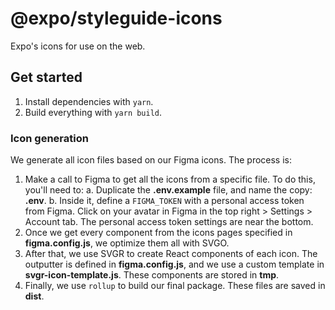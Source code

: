 # @expo/styleguide-icons

Expo's icons for use on the web.

## Get started

1. Install dependencies with `yarn`.
2. Build everything with `yarn build`.

### Icon generation

We generate all icon files based on our Figma icons. The process is:

1. Make a call to Figma to get all the icons from a specific file. To do this, you'll need to:
  a. Duplicate the **.env.example** file, and name the copy: **.env**.
  b. Inside it, define a `FIGMA_TOKEN` with a personal access token from Figma. Click on your avatar in Figma in the top right > Settings > Account tab. The personal access token settings are near the bottom.
2. Once we get every component from the icons pages specified in **figma.config.js**, we optimize them all with SVGO.
3. After that, we use SVGR to create React components of each icon. The outputter is defined in **figma.config.js**, and we use a custom template in **svgr-icon-template.js**. These components are stored in **tmp**.
4. Finally, we use `rollup` to build our final package. These files are saved in **dist**.

